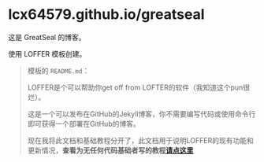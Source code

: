 # lcx64579.github.io/greatseal

这是 GreatSeal 的博客。

使用 LOFFER 模板创建。

> 模板的 `README.md`：
>
> LOFFER是个可以帮助你get off from LOFTER的软件（我知道这个pun很烂）。
>
> 这是一个可以发布在GitHub的Jekyll博客，你不需要编写代码或使用命令行即可获得一个部署在GitHub的博客。
>
> 现在我将此文档和基础教程分开了，此文档用于说明LOFFER的现有功能和更新情况，**查看为无任何代码基础者写的教程[请点这里](https://fromendworld.github.io/LOFFER/document/)**

